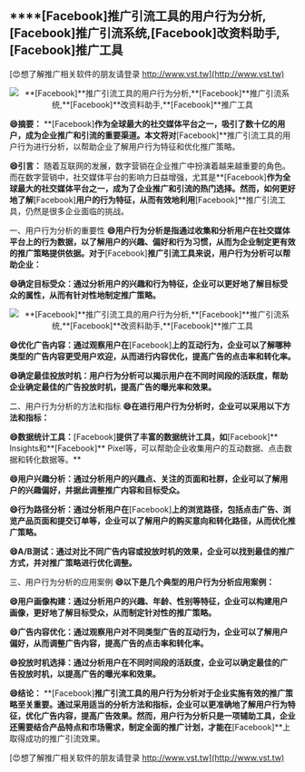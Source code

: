 ## ****[Facebook]**推广引流工具的用户行为分析,**[Facebook]**推广引流系统,**[Facebook]**改资料助手,**[Facebook]**推广工具**

[😍想了解推广相关软件的朋友请登录 http://www.vst.tw](http://www.vst.tw)

 <center><img src="https://vst.tw/MP4/tuiguang/png/6.png" alt="**[Facebook]**推广引流工具的用户行为分析,**[Facebook]**推广引流系统,**[Facebook]**改资料助手,**[Facebook]**推广工具"></center>

**😄摘要：**
**[Facebook]**作为全球最大的社交媒体平台之一，吸引了数十亿的用户，成为企业推广和引流的重要渠道。本文将对**[Facebook]**推广引流工具的用户行为进行分析，以帮助企业了解用户行为特征和优化推广策略。

**😄引言：**
随着互联网的发展，数字营销在企业推广中扮演着越来越重要的角色。而在数字营销中，社交媒体平台的影响力日益增强，尤其是**[Facebook]**作为全球最大的社交媒体平台之一，成为了企业推广和引流的热门选择。然而，如何更好地了解**[Facebook]**用户的行为特征，从而有效地利用**[Facebook]**推广引流工具，仍然是很多企业面临的挑战。

一、用户行为分析的重要性
**😄用户行为分析是指通过收集和分析用户在社交媒体平台上的行为数据，以了解用户的兴趣、偏好和行为习惯，从而为企业制定更有效的推广策略提供依据。对于**[Facebook]**推广引流工具来说，用户行为分析可以帮助企业：**

**😄确定目标受众：通过分析用户的兴趣和行为特征，企业可以更好地了解目标受众的属性，从而有针对性地制定推广策略。**

 <center><img src="https://vst.tw/MP4/tuiguang/png/1.png" alt="**[Facebook]**推广引流工具的用户行为分析,**[Facebook]**推广引流系统,**[Facebook]**改资料助手,**[Facebook]**推广工具"></center>

**😄优化广告内容：通过观察用户在**[Facebook]**上的互动行为，企业可以了解哪种类型的广告内容更受用户欢迎，从而进行内容优化，提高广告的点击率和转化率。**

**😄确定最佳投放时机：用户行为分析可以揭示用户在不同时间段的活跃度，帮助企业确定最佳的广告投放时机，提高广告的曝光率和效果。**

二、用户行为分析的方法和指标
**😄在进行用户行为分析时，企业可以采用以下方法和指标：**

**😄数据统计工具：**[Facebook]**提供了丰富的数据统计工具，如**[Facebook]** Insights和**[Facebook]** Pixel等，可以帮助企业收集用户的互动数据、点击数据和转化数据等。**

**😄用户兴趣分析：通过分析用户的兴趣点、关注的页面和社群，企业可以了解用户的兴趣偏好，并据此调整推广内容和目标受众。**

**😄行为路径分析：通过分析用户在**[Facebook]**上的浏览路径，包括点击广告、浏览产品页面和提交订单等，企业可以了解用户的购买意向和转化路径，从而优化推广策略。**

**😄A/B测试：通过对比不同广告内容或投放时机的效果，企业可以找到最佳的推广方式，并对推广策略进行优化调整。**

三、用户行为分析的应用案例
**😄以下是几个典型的用户行为分析应用案例：**

**😄用户画像构建：通过分析用户的兴趣、年龄、性别等特征，企业可以构建用户画像，更好地了解目标受众，从而制定针对性的推广策略。**

**😄广告内容优化：通过观察用户对不同类型广告的互动行为，企业可以了解用户偏好，从而调整广告内容，提高广告的点击率和转化率。**

**😄投放时机选择：通过分析用户在不同时间段的活跃度，企业可以确定最佳的广告投放时机，以提高广告的曝光率和效果。**

**😄结论：**
**[Facebook]**推广引流工具的用户行为分析对于企业实施有效的推广策略至关重要。通过采用适当的分析方法和指标，企业可以更准确地了解用户行为特征，优化广告内容，提高广告效果。然而，用户行为分析只是一项辅助工具，企业还需要结合产品特点和市场需求，制定全面的推广计划，才能在**[Facebook]**上取得成功的推广引流效果。

[😍想了解推广相关软件的朋友请登录 http://www.vst.tw](http://www.vst.tw)




